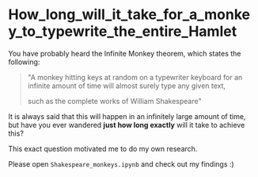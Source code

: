 # How_long_will_it_take_for_a_monkey_to_typewrite_the_entire_Hamlet

You have probably heard the Infinite Monkey theorem, which states the following:

> "A monkey hitting keys at random on a typewriter keyboard for an infinite amount of time 
> will almost surely type any given text, 
>
> such as the complete works of William Shakespeare"

It is always said that this will happen in an infinitely large amount of time, but have you ever wandered **just how long exactly** will it take to achieve this? 

This exact question motivated me to do my own research. 

Please open `Shakespeare_monkeys.ipynb` and check out my findings :)
